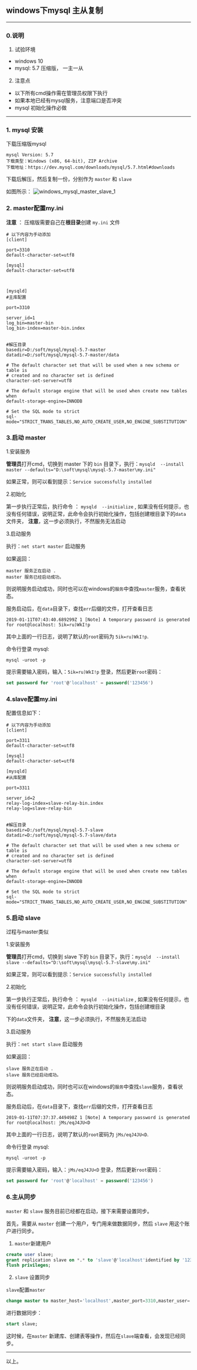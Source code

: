 ##  windows下mysql 主从复制

---

### 0.说明

1. 试验环境

- windows 10
- mysql: 5.7 压缩版， 一主一从

2. 注意点

- 以下所有cmd操作需在管理员权限下执行
- 如果本地已经有mysql服务，注意端口是否冲突
- mysql 初始化操作必做

---


### 1. mysql 安装

下载压缩版mysql

    mysql Version: 5.7
    下载类型：Windows (x86, 64-bit), ZIP Archive
    下载地址：https://dev.mysql.com/downloads/mysql/5.7.html#downloads
    
下载后解压，然后复制一份，分别作为 `master`  和 `slave`

如图所示：
![windows_mysql_master_slave_1](../images/windows_mysql_master_slave_1.png)



### 2. master配置my.ini

**注意** ： 压缩版需要自己在**根目录**创建 `my.ini` 文件

```lombok.config
# 以下内容为手动添加
[client]

port=3310
default-character-set=utf8

[mysql]
default-character-set=utf8



[mysqld]
#主库配置

port=3310

server_id=1
log_bin=master-bin
log_bin-index=master-bin.index


#解压目录
basedir=D:/soft/mysql/mysql-5.7-master
datadir=D:/soft/mysql/mysql-5.7-master/data

# The default character set that will be used when a new schema or table is
# created and no character set is defined
character-set-server=utf8

# The default storage engine that will be used when create new tables when
default-storage-engine=INNODB

# Set the SQL mode to strict
sql-mode="STRICT_TRANS_TABLES,NO_AUTO_CREATE_USER,NO_ENGINE_SUBSTITUTION"
```


### 3.启动 master

1.安装服务

**管理员**打开cmd，切换到 master 下的 `bin` 目录下，执行：`mysqld  --install master --defaults="D:\soft\mysql\mysql-5.7-master\my.ini"`

如果正常，则可以看到提示：`Service successfully installed`

2.初始化

第一步执行正常后，执行命令 ： `mysqld  --initialize` , 如果没有任何提示，也没有任何错误，说明正常，此命令会执行初始化操作，包括创建根目录下的`data`文件夹， **注意**，这一步必须执行，不然服务无法启动

3.启动服务

执行：`net start master` 启动服务

如果返回：

    master 服务正在启动 .    
    master 服务已经启动成功。
    
则说明服务启动成功，同时也可以在windows的`服务`中查找`master`服务，查看状态。

服务启动后，在`data`目录下，查找`err`后缀的文件，打开查看日志

```log
2019-01-11T07:43:40.689299Z 1 [Note] A temporary password is generated for root@localhost: 5ik=ru)WkI!p
```

其中上面的一行日志，说明了默认的`root`密码为 `5ik=ru)WkI!p`.

命令行登录 mysql:

    mysql -uroot -p

提示需要输入密码，输入：`5ik=ru)WkI!p` 登录，然后更新`root`密码：

```sql
set password for 'root'@'localhost' = password('123456')
```


### 4.slave配置my.ini

配置信息如下：

```lombok.config
# 以下内容为手动添加
[client]

port=3311
default-character-set=utf8

[mysql]
default-character-set=utf8

[mysqld]
#从库配置

port=3311

server_id=2
relay-log-index=slave-relay-bin.index
relay-log=slave-relay-bin


#解压目录
basedir=D:/soft/mysql/mysql-5.7-slave
datadir=D:/soft/mysql/mysql-5.7-slave/data

# The default character set that will be used when a new schema or table is
# created and no character set is defined
character-set-server=utf8

# The default storage engine that will be used when create new tables when
default-storage-engine=INNODB

# Set the SQL mode to strict
sql-mode="STRICT_TRANS_TABLES,NO_AUTO_CREATE_USER,NO_ENGINE_SUBSTITUTION"
```


### 5.启动 slave

过程与master类似

1.安装服务

**管理员**打开cmd，切换到 slave 下的 `bin` 目录下，执行：`mysqld  --install slave --defaults="D:\soft\mysql\mysql-5.7-slave\my.ini"`

如果正常，则可以看到提示：`Service successfully installed`

2.初始化

第一步执行正常后，执行命令 ： `mysqld  --initialize` , 如果没有任何提示，也没有任何错误，说明正常，此命令会执行初始化操作，包括创建根目录

下的`data`文件夹， **注意**，这一步必须执行，不然服务无法启动

3.启动服务

执行：`net start slave` 启动服务

如果返回：

    slave 服务正在启动 .    
    slave 服务已经启动成功。
    
则说明服务启动成功，同时也可以在windows的`服务`中查找`slave`服务，查看状态。

服务启动后，在`data`目录下，查找`err`后缀的文件，打开查看日志

```log
2019-01-11T07:37:37.449498Z 1 [Note] A temporary password is generated for root@localhost: jMs/eqJ4JU<D
```

其中上面的一行日志，说明了默认的`root`密码为 `jMs/eqJ4JU<D`.

命令行登录 mysql:

    mysql -uroot -p

提示需要输入密码，输入：`jMs/eqJ4JU<D` 登录，然后更新`root`密码：

```sql
set password for 'root'@'localhost' = password('123456')
```


### 6.主从同步

`master` 和 `slave` 服务目前已经都在启动，接下来需要设置同步。

首先，需要从 `master` 创建一个用户，专门用来做数据同步，然后 `slave` 用这个账户进行同步。


1. `master`新建用户

```sql
create user slave;
grant replication slave on *.* to 'slave'@'localhost'identified by '123456';
flush privileges;
```

2. `slave` 设置同步

`slave`配置`master`

```sql
change master to master_host='localhost',master_port=3310,master_user='slave',master_password='123456',master_log_file='master-bin.000001',master_log_pos=0;
```

进行数据同步：
```sql
start slave;
```


这时候，在`master` 新建库、创建表等操作，然后在`slave`端查看，会发现已经同步。


---

以上。